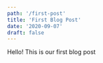 ```yaml
---
path: '/first-post'
title: 'First Blog Post'
date: '2020-09-07'
draft: false
---
```


Hello! This is our first blog post